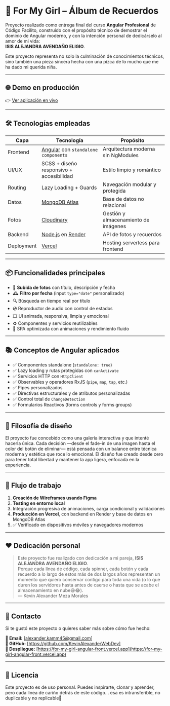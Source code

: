 # 💖 For My Girl – Álbum de Recuerdos

Proyecto realizado como entrega final del curso **Angular Profesional** de Código Facilito, construido con el propósito técnico de demostrar el dominio de Angular moderno, y con la intención personal de dedicárselo al amor de mi vida:  
**ISIS ALEJANDRA AVENDAÑO ELIGIO**.

Este proyecto representa no solo la culminación de conocimientos técnicos, sino también una pieza sincera hecha con una pizca de lo mucho que me ha dado mi querida niña.

---

## 🌐 Demo en producción

👉 [Ver aplicación en vivo](https://for-my-girl-angular-front.vercel.app/)

---

## 🛠️ Tecnologías empleadas

| Capa        | Tecnología               | Propósito |
|-------------|--------------------------|-----------|
| Frontend    | [Angular](https://angular.io/) con `standalone components` | Arquitectura moderna sin NgModules |
| UI/UX       | SCSS + diseño responsivo + accesibilidad | Estilo limpio y romántico |
| Routing     | Lazy Loading + Guards    | Navegación modular y protegida |
| Datos       | [MongoDB Atlas](https://www.mongodb.com/cloud/atlas) | Base de datos no relacional |
| Fotos       | [Cloudinary](https://cloudinary.com/) | Gestión y almacenamiento de imágenes |
| Backend     | [Node.js](https://nodejs.org/) en [Render](https://render.com/) | API de fotos y recuerdos |
| Deployment  | [Vercel](https://vercel.com/)          | Hosting serverless para frontend |

---

## 📦 Funcionalidades principales

- 📸 **Subida de fotos** con título, descripción y fecha
- 🕰️ **Filtro por fecha** (input `type="date"` personalizado)
- 🔍 Búsqueda en tiempo real por título
- 💿 Reproductor de audio con control de estados
- 🎞️ UI animada, responsiva, limpia y emocional
- ♻️ Componentes y servicios reutilizables
- 🚀 SPA optimizada con animaciones y rendimiento fluido

---

## 📚 Conceptos de Angular aplicados

- ✅ Componentes standalone (`standalone: true`)
- ✅ Lazy loading y rutas protegidas con `canActivate`
- ✅ Servicios HTTP con `HttpClient`
- ✅ Observables y operadores RxJS (`pipe`, `map`, `tap`, etc.)
- ✅ Pipes personalizados
- ✅ Directivas estructurales y de atributos personalizadas
- ✅ Control total de `ChangeDetection`
- ✅ Formularios Reactivos (forms controls y forms groups)

---

## 🎨 Filosofía de diseño

El proyecto fue concebido como una galería interactiva y que intenté hacerla única. Cada decisión —desde el fade-in de una imagen hasta el color del botón de eliminar— está pensada con un balance entre técnica moderna y estética que roce lo emocional. El diseño fue creado desde cero para tener total libertad y mantener la app ligera, enfocada en la experiencia.

---

## 🧪 Flujo de trabajo

1. **Creación de Wireframes usando Figma**
2. **Testing en entorno local**
3. Integración progresiva de animaciones, carga condicional y validaciones
4. **Producción en Vercel**, con backend en Render y base de datos en MongoDB Atlas
5. ✅ Verificado en dispositivos móviles y navegadores modernos

---

## ❤️ Dedicación personal

> Este proyecto fue realizado con dedicación a mi pareja, **ISIS ALEJANDRA AVENDAÑO ELIGIO**.  
> Porque cada línea de código, cada spinner, cada botón y cada recuerdo a lo largo de estos más de dos largos años representan un momento que quiero conservar contigo para toda una vida (o lo que duren los servidores hasta antes de caerse o hasta que se acabe el almacenamiento en nube😆😂).  
> — Kevin Alexander Meza Morales

---

## 📎 Contacto

Si te gustó este proyecto o quieres saber más sobre cómo fue hecho:

**📧 Email:** [alexander.kamm45@gmail.com]  
**🐙 GitHub:** [https://github.com/KevinAlexanderWebDev]  
**🚀 Despliegue:** [https://for-my-girl-angular-front.vercel.app](https://for-my-girl-angular-front.vercel.app)

---

## 📄 Licencia

Este proyecto es de uso personal. Puedes inspirarte, clonar y aprender, pero cada línea de cariño detrás de este código... esa es intransferible, no duplicable y no replicable💌

